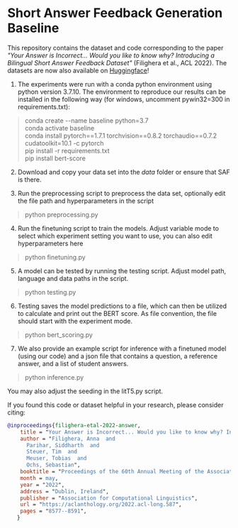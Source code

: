 # Short Answer Feedback Generation Baseline
This repository contains the dataset and code corresponding to the paper *"Your Answer is Incorrect… Would you like to know why? Introducing a Bilingual Short Answer Feedback Dataset"* (Filighera et al., ACL 2022). The datasets are now also available on [Huggingface](https://huggingface.co/datasets/JohnnyBoy00/saf_micro_job_german)! 
1. The experiments were run with a conda python environment using python version 3.7.10.
   The environment to reproduce our results can be installed in the following way (for windows, uncomment pywin32=300 in requirements.txt):
> conda create --name baseline python=3.7  
> conda activate baseline  
> conda install pytorch==1.7.1 torchvision==0.8.2 torchaudio==0.7.2 cudatoolkit=10.1 -c pytorch  
> pip install -r requirements.txt  
> pip install bert-score
2. Download and copy your data set into the *data* folder or ensure that SAF is there.
<!---
Download and copy the data set into the repository.
-->
3. Run the preprocessing script to preprocess the data set, optionally edit the file path and hyperparameters in the script
> python preprocessing.py
4. Run the finetuning script to train the models. Adjust variable mode to select which experiment setting you want to use, you can also edit hyperparameters here
> python finetuning.py
5. A model can be tested by running the testing script. Adjust model path, language and data paths in the script.
> python testing.py
6. Testing saves the model predictions to a file, which can then be utilized to calculate and print out the BERT score. As file convention, the file should start with the experiment mode.
> python bert_scoring.py
7. We also provide an example script for inference with a finetuned model (using our code) and a json file that contains a question, a reference answer, and a list of student answers.  
> python inference.py  

You may also adjust the seeding in the litT5.py script.

If you found this code or dataset helpful in your research, please consider citing:
```bibtex
@inproceedings{filighera-etal-2022-answer,
    title = "Your Answer is Incorrect... Would you like to know why? Introducing a Bilingual Short Answer Feedback Dataset",
    author = "Filighera, Anna  and
      Parihar, Siddharth  and
      Steuer, Tim  and
      Meuser, Tobias  and
      Ochs, Sebastian",
    booktitle = "Proceedings of the 60th Annual Meeting of the Association for Computational Linguistics (Volume 1: Long Papers)",
    month = may,
    year = "2022",
    address = "Dublin, Ireland",
    publisher = "Association for Computational Linguistics",
    url = "https://aclanthology.org/2022.acl-long.587",
    pages = "8577--8591",
   }
```
